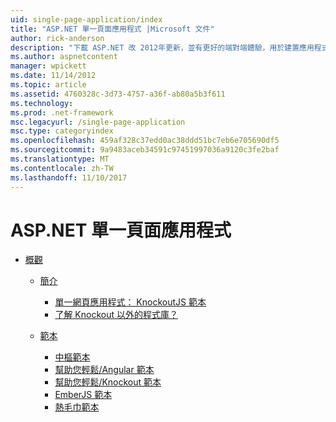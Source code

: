 ```yaml
---
uid: single-page-application/index
title: "ASP.NET 單一頁面應用程式 |Microsoft 文件"
author: rick-anderson
description: "下載 ASP.NET 改 2012年更新，並有更好的端對端體驗，用於建置應用程式具有重要的用戶端互動使用 JavaScrip..."
ms.author: aspnetcontent
manager: wpickett
ms.date: 11/14/2012
ms.topic: article
ms.assetid: 4760328c-3d73-4757-a36f-ab80a5b3f611
ms.technology: 
ms.prod: .net-framework
msc.legacyurl: /single-page-application
msc.type: categoryindex
ms.openlocfilehash: 459af328c37edd0ac38ddd51bc7eb6e705690df5
ms.sourcegitcommit: 9a9483aceb34591c97451997036a9120c3fe2baf
ms.translationtype: MT
ms.contentlocale: zh-TW
ms.lasthandoff: 11/10/2017
---
```

<a name="aspnet-single-page-application"></a>ASP.NET 單一頁面應用程式
====================
- [概觀](overview/index.md)

    - [簡介](overview/introduction/index.md)

        - [單一網頁應用程式： KnockoutJS 範本](overview/introduction/knockoutjs-template.md)
        - [了解 Knockout 以外的程式庫？](overview/introduction/other-libraries.md)
    - [範本](overview/templates/index.md)

        - [中樞範本](overview/templates/backbonejs-template.md)
        - [幫助您輕鬆/Angular 範本](overview/templates/breezeangular-template.md)
        - [幫助您輕鬆/Knockout 範本](overview/templates/breezeknockout-template.md)
        - [EmberJS 範本](overview/templates/emberjs-template.md)
        - [熱毛巾範本](overview/templates/hottowel-template.md)

